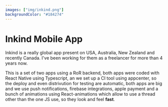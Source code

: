 ```yaml
---
images: ["img/inkind.png"]
backgroundColor: "#184274"
---
```


# Inkind Mobile App

Inkind is a really global app present on USA, Australia, New Zealand and recently Canada. I&#39;ve been working for them as a freelancer for more than 4 years now.

This is a set of two apps using a RoR backend, both apps were coded with React Native using Typescript, an we set up a CI tool using appcenter, so the deploy and even distrivution for testing are automatic, both apps are big and we use push notifications, firebase integrations, apple payment and a bunch of animations using React-animations which allow to use a thread other than the one JS use, so they look and feel **fast**.

